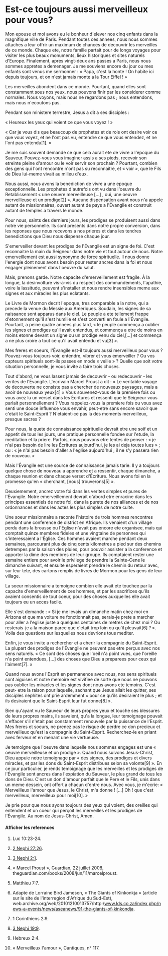 # Est-ce toujours aussi merveilleux pour vous?

Mon epouse et moi avons eu le bonheur d'elever nos cinq enfants dans la
magnifique ville de Paris. Pendant toutes ces annees, nous nous sommes
attaches a leur offrir un maximum de chances de decouvrir les merveilles de ce
monde. Chaque ete, notre famille partait pour de longs voyages pour visiter
les plus beaux monuments, lieux historiques et sites naturels d'Europe.
Finalement, apres vingt-deux ans passes a Paris, nous nous sommes appretes a
demenager. Je me souviens encore du jour ou mes enfants sont venus me
sermonner : « Papa, c'est la honte ! On habite ici depuis toujours, et on
n'est jamais monte a la Tour Eiffel ! »

Les merveilles abondent dans ce monde. Pourtant, quand elles sont constamment
sous nos yeux, nous pouvons finir par les considerer comme normales. Nous
voyons, mais nous ne regardons pas ; nous entendons, mais nous n'ecoutons pas.

Pendant son ministere terrestre, Jesus a dit a ses disciples :

« Heureux les yeux qui voient ce que vous voyez ! »

« Car je vous dis que beaucoup de prophetes et de rois ont desire voir ce que
vous voyez, et ne l'ont pas vu, entendre ce que vous entendez, et ne l'ont pas
entendu[1]. »

Je me suis souvent demande ce que cela aurait ete de vivre a l'epoque du
Sauveur. Pouvez-vous vous imaginer assis a ses pieds, recevoir son etreinte
pleine d'amour ou le voir servir son prochain ? Pourtant, combien des gens qui
l'ont rencontre n'ont pas su reconnaitre, et « voir », que le Fils de Dieu
lui-meme vivait au milieu d'eux.

Nous aussi, nous avons la benediction de vivre a une epoque exceptionnelle.
Les prophetes d'autrefois ont vu dans l'oeuvre du Retablissement « une oeuvre
merveilleuse [...] , oui, une oeuvre merveilleuse et un prodige[2] ». Aucune
dispensation avant nous n'a appele autant de missionnaires, ouvert autant de
pays a l'Évangile et construit autant de temples a travers le monde.

Pour nous, saints des derniers jours, les prodiges se produisent aussi dans
notre vie personnelle. Ils sont presents dans notre propre conversion, dans
les reponses que nous recevons a nos prieres et dans les tendres benedictions
que Dieu nous dispense chaque jour.

S'emerveiller devant les prodiges de l'Évangile est un signe de foi. C'est
reconnaitre la main du Seigneur dans notre vie et tout autour de nous. Notre
emerveillement est aussi synonyme de force spirituelle. Il nous donne
l'energie dont nous avons besoin pour rester ancres dans la foi et nous
engager pleinement dans l'oeuvre du salut.

Mais, prenons garde. Notre capacite d'emerveillement est fragile. À la longue,
la desinvolture vis-a-vis du respect des commandements, l'apathie, voire la
lassitude, peuvent s'installer et nous rendre insensibles meme aux signes et
aux miracles les plus eclatants.

Le Livre de Mormon decrit l'epoque, tres comparable a la notre, qui a precede
la venue du Messie aux Ameriques. Soudain, les signes de sa naissance sont
apparus dans le ciel. Le peuple a ete tellement frappe d'etonnement qu'il
s'est humilie et s'est converti en foule a l'Évangile. Pourtant, a peine
quatre annees plus tard, « le peuple commença a oublier les signes et prodiges
qu'il avait entendus, et commença a etre de moins en moins etonne devant un
signe ou un prodige venu du ciel,[...] et commença a ne plus croire a tout ce
qu'il avait entendu et vu[3] ».

Mes freres et soeurs, l'Évangile est-il toujours aussi merveilleux pour vous ?
Pouvez-vous toujours voir, entendre, vibrer et vous emerveiller ? Ou vos
capteurs spirituels sont-ils passes en mode « veille » ? Quelle que soit votre
situation personnelle, je vous invite a faire trois choses.

Tout d'abord, ne vous lassez jamais de decouvrir - ou redecouvrir - les
verites de l'Évangile. L'ecrivain Marcel Proust a dit : « Le veritable voyage
de decouverte ne consiste pas a chercher de nouveaux paysages, mais a avoir de
nouveaux yeux[4] » Vous souvenez-vous de la premiere fois ou vous avez lu un
verset dans les Écritures et ressenti que le Seigneur vous parlait
personnellement ? Vous rappelez-vous la premiere fois ou vous avez senti une
douce influence vous envahir, peut-etre sans encore savoir que c'etait le
Saint-Esprit ? N'etaient-ce pas la des moments merveilleux, presque sacres ?

Pour nous, la quete de connaissance spirituelle devrait etre une soif et un
appetit de tous les jours, une pratique personnelle fondee sur l'etude, la
meditation et la priere. Parfois, nous pouvons etre tentes de penser : « je
n'ai pas besoin de lire les Écritures aujourd'hui, je les ai deja toutes lues
» ; ou : « je n'ai pas besoin d'aller a l'eglise aujourd'hui ; il ne s'y
passera rien de nouveau. »

Mais l'Évangile est une source de connaissance jamais tarie. Il y a toujours
quelque chose de nouveau a apprendre et a ressentir, chaque dimanche, a chaque
reunion et dans chaque verset d'Écriture. Nous avons foi en la promesse qu'en
« cherchant, [nous] trouverons[5] ».

Deuxiemement, ancrez votre foi dans les verites simples et pures de
l'Évangile. Notre emerveillement devrait d'abord etre enracine dans les
principes essentiels de notre foi, dans la purete de nos alliances et de nos
ordonnances et dans les actes les plus simples de notre culte.

Une soeur missionnaire a raconte l'histoire de trois hommes rencontres pendant
une conference de district en Afrique. Ils venaient d'un village perdu dans la
brousse ou l'Église n'avait pas encore ete organisee, mais qui comptait quinze
membres fideles et une vingtaine de personnes qui s'interessaient a l'Église.
Ces hommes avaient marche pendant deux semaines, parcourant plus de cinq cents
kilometres a pied sur des chemins detrempes par la saison des pluies, pour
pouvoir assister a la conference et apporter la dime des membres de leur
groupe. Ils comptaient rester une semaine entiere pour avoir le privilege de
prendre la Sainte-Cene le dimanche suivant, et ensuite esperaient prendre le
chemin du retour avec, sur leur tete, des cartons remplis de livres de Mormon
pour les gens de leur village.

La soeur missionnaire a temoigne combien elle avait ete touchee par la
capacite d'emerveillement de ces hommes, et par les sacrifices qu'ils avaient
consentis de tout coeur, pour des choses auxquelles elle avait toujours eu un
acces facile.

Elle s'est demande : « Si je me levais un dimanche matin chez moi en Arizona
et que ma voiture ne fonctionnait pas, serais-je prete a marcher pour aller a
l'eglise juste a quelques centaines de metres de chez moi ? Ou resterais-je a
la maison parce que c'etait trop loin ou qu'il pleuvait[6] ? ». Voila des
questions sur lesquelles nous devrions tous mediter.

Enfin, je vous invite a rechercher et a cherir la compagnie du Saint-Esprit.
La plupart des prodiges de l'Évangile ne peuvent pas etre perçus avec nos sens
naturels. « Ce sont des choses que l'oeil n'a point vues, que l'oreille n'a
point entendues, [...] des choses que Dieu a preparees pour ceux qui
l'aiment[7]. »

Quand nous avons l'Esprit en permanence avec nous, nos sens spirituels sont
aiguises et notre memoire est vivifiee de sorte que nous ne pouvons pas
oublier les miracles et les signes dont nous avons ete temoins. C'est peut-
etre la raison pour laquelle, sachant que Jesus allait les quitter, ses
disciples nephites ont prie ardemment « pour ce qu'ils desiraient le plus ; et
ils desiraient que le Saint-Esprit leur fut donne[8] ».

Bien qu'ayant vu le Sauveur de leurs propres yeux et touche ses blessures de
leurs propres mains, ils savaient, qu'a la longue, leur temoignage pouvait
s'effacer s'il n'etait pas constamment renouvele par la puissance de l'Esprit.
Mes freres et soeurs, ne prenez pas le risque de perdre ce don precieux et
merveilleux qu'est la compagnie du Saint-Esprit. Recherchez-le en priant avec
ferveur et en menant une vie vertueuse.

Je temoigne que l'oeuvre dans laquelle nous sommes engages est une « oeuvre
merveilleuse et un prodige ». Quand nous suivons Jesus-Christ, Dieu appuie
notre temoignage par « des signes, des prodiges et divers miracles, et par les
dons du Saint-Esprit distribues selon sa volonte[9] ». En ce jour particulier,
je rends temoignage que les merveilles et les prodiges de l'Évangile sont
ancres dans l'expiation du Sauveur, le plus grand de tous les dons de Dieu.
C'est un don d'amour parfait que le Pere et le Fils, unis dans un meme
dessein, ont offert a chacun d'entre nous. Avec vous, je m'ecrie: «
Merveilleux l'amour que Jesus, le Christ, m'a donne ! [...] Oh ! que c'est
merveilleux, merveilleux pour moi[10]. »

Je prie pour que nous ayons toujours des yeux qui voient, des oreilles qui
entendent et un coeur qui perçoit les merveilles et les prodiges de
l'Évangile. Au nom de Jesus-Christ, Amen.

#### Afficher les references

  1.  Luc 10:23-24.

  2.  [2 Nephi 27:26](https://www.lds.org/scriptures/bofm/2-ne/27.26?lang=fra#25).

  3.  [3 Nephi 2:1](https://www.lds.org/scriptures/bofm/3-ne/2.1?lang=fra#0).

  4.  « Marcel Proust », Guardian, 22 juillet 2008, theguardian.com/books/2008/jun/11/marcelproust.

  5.  Matthieu 7:7.

  6.  Adapte de Lorraine Bird Jameson, « The Giants of Kinkonkja » (article sur le site de l'interregion d'Afrique du Sud-Est), web.archive.org/web/20101210013757/http:/www.lds.co.za/index.php/news-a-events/news/aseanews/91-the-giants-of-kinkondja.

  7.  1 Corinthiens 2:9.

  8.  [3 Nephi 19:9](https://www.lds.org/scriptures/bofm/3-ne/19.9?lang=fra#8).

  9.  Hebreux 2:4.

  10.  « Merveilleux l'amour », Cantiques, n° 117.

